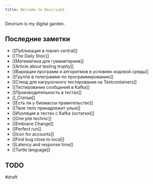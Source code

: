 ```yaml
---
title: Welcome to Devirium2.
---
```


Devirium is my digital garden.

## Последние заметки
- [[Публикация в maven central]]
- [[The Daily Stoic]]
- [[Математика для гуманитариев]]
- [[Article about testing trophy]]
- [[Вариации программ и алгоритмов в условиях кодовой среды]]
- [[Группа в телеграмме по программированию]]
- [[Стенд для нагрузочного тестирования на Testcontainers]]
- [[Тестирование сообщений в Kafka]]
- [[Производительность в тестах]]
- [[_Статьи]]
- [[Есть ли у биомассы правительство]]
- [[Твое тело принадлежит улью]]
- [[Изоляция в тестах с Kafka (остатки)]]
- [[One pile technic]]
- [[Embrace Change]]
- [[Perfect run]]
- [[Icon for accounts]]
- [[Find bug close to local]]
- [[Latency and response time]]
- [[Turtle language]]

## TODO

#draft
